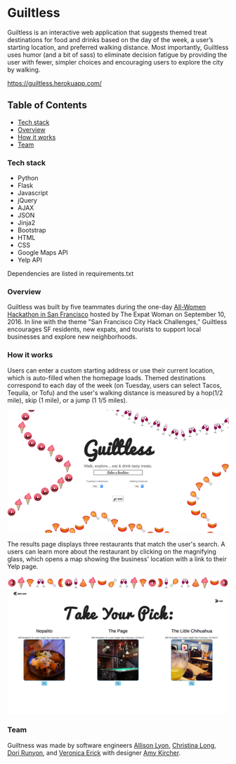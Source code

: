 # Guiltless

Guiltless is an interactive web application that suggests themed treat destinations for food and drinks based on the day of the week, a user’s starting location, and preferred walking distance. Most importantly, Guiltless uses humor (and a bit of sass) to eliminate decision fatigue by providing the user with fewer, simpler choices and encouraging users to explore the city by walking.

https://guiltless.herokuapp.com/

## Table of Contents
- [Tech stack](#tech)
- [Overview](#overview)
- [How it works](#how)
- [Team](#team)

### <a name="tech"></a>Tech stack
- Python
- Flask
- Javascript
- jQuery
- AJAX
- JSON
- Jinja2
- Bootstrap
- HTML
- CSS
- Google Maps API
- Yelp API

Dependencies are listed in requirements.txt

### <a name="overview"></a>Overview
Guiltless was built by five teammates during the one-day [All-Women Hackathon in San Francisco](https://www.eventbrite.com/e/the-all-women-hackathon-san-francisco-tickets-26387976147#) hosted by The Expat Woman on September 10, 2016. In line with the theme "San Francisco City Hack Challenges," Guiltless encourages SF residents, new expats, and tourists to support local businesses and explore new neighborhoods.

### <a name="how"></a>How it works
Users can enter a custom starting address or use their current location, which is auto-filled when the homepage loads. Themed destinations correspond to each day of the week (on Tuesday, users can select Tacos, Tequila, or Tofu) and the user's walking distance is measured by a hop(1/2 mile), skip (1 mile), or a jump (1 1/5 miles).

![Homepage](/static/images/homepage.png)

The results page displays three restaurants that match the user's search. A users can learn more about the restaurant by clicking on the magnifying glass, which opens a map showing the business' location with a link to their Yelp page.

![Search](/static/images/search.png)

### <a name="team"></a>Team
Guiltness was made by software engineers [Allison Lyon](https://www.linkedin.com/in/allisonplyon), [Christina Long](https://www.linkedin.com/in/cvlong), [Dori Runyon](https://www.linkedin.com/in/dorirunyon), and [Veronica Erick](https://www.linkedin.com/in/veronicaerick) with designer [Amy Kircher](https://www.linkedin.com/in/amykircher).
